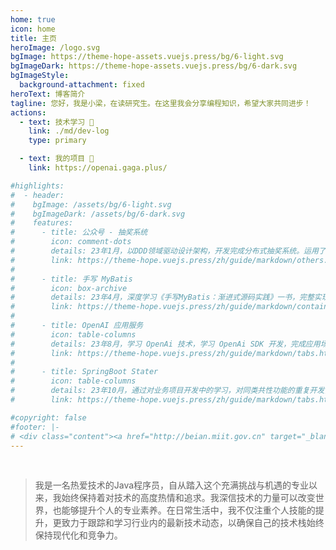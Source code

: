 ```yaml
---
home: true
icon: home
title: 主页
heroImage: /logo.svg
bgImage: https://theme-hope-assets.vuejs.press/bg/6-light.svg
bgImageDark: https://theme-hope-assets.vuejs.press/bg/6-dark.svg
bgImageStyle:
  background-attachment: fixed
heroText: 博客简介
tagline: 您好，我是小梁，在读研究生。在这里我会分享编程知识，希望大家共同进步！
actions:
  - text: 技术学习 👣
    link: ./md/dev-log
    type: primary

  - text: 我的项目 💐
    link: https://openai.gaga.plus/

#highlights:
#  - header: 
#    bgImage: /assets/bg/6-light.svg
#    bgImageDark: /assets/bg/6-dark.svg
#    features:
#      - title: 公众号 - 抽奖系统
#        icon: comment-dots
#        details: 23年1月，以DDD领域驱动设计架构，开发完成分布式抽奖系统。运用了全面的分布式技术栈。
#        link: https://theme-hope.vuejs.press/zh/guide/markdown/others.html#link-check
#
#      - title: 手写 MyBatis
#        icon: box-archive
#        details: 23年4月，深度学习《手写MyBatis：渐进式源码实践》一书，完整实现了一个 MyBatis ORM 框架。
#        link: https://theme-hope.vuejs.press/zh/guide/markdown/container.html
#
#      - title: OpenAI 应用服务
#        icon: table-columns
#        details: 23年8月，学习 OpenAi 技术，学习 OpenAi SDK 开发，完成应用场景的对接使用「涵盖支付对接」。
#        link: https://theme-hope.vuejs.press/zh/guide/markdown/tabs.html
#        
#      - title: SpringBoot Stater
#        icon: table-columns
#        details: 23年10月，通过对业务项目开发中的学习，对同类共性功能的重复开发，凝练成通用的服务治理组件。
#        link: https://theme-hope.vuejs.press/zh/guide/markdown/tabs.html

#copyright: false
#footer: |-
# <div class="content"><a href="http://beian.miit.gov.cn" target="_blank">京ICP备1903****号</a> | MIT 协议, 版权所有 © 2023 你的名字，All rights reserved.</div>
---
```


<br/>


>我是一名热爱技术的Java程序员，自从踏入这个充满挑战与机遇的专业以来，我始终保持着对技术的高度热情和追求。我深信技术的力量可以改变世界，也能够提升个人的专业素养。在日常生活中，我不仅注重个人技能的提升，更致力于跟踪和学习行业内的最新技术动态，以确保自己的技术栈始终保持现代化和竞争力。